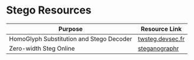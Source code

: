 # Stego Resources

|Purpose|Resource Link|
| ------ |------|
|HomoGlyph Substitution and Stego Decoder|[twsteg.devsec.fr](https://twsteg.devsec.fr)|
|Zero-width Steg Online|[steganographr](https://neatnik.net/steganographr/)|
